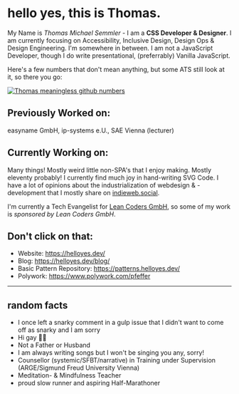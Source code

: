 # hello yes, this is Thomas.

My Name is _Thomas Michael Semmler_ - I am a **CSS Developer & Designer**. I am currently focusing on Accessibility, Inclusive Design, Design Ops & Design Engineering. I'm somewhere in between. I am not a JavaScript Developer, though I do write presentational, (preferrably) Vanilla JavaScript.

Here's a few numbers that don't mean anything, but some ATS still look at it, so there you go:

[![Thomas meaningless github numbers](https://github-readme-stats.vercel.app/api?username=nachtfunke)](https://github.com/anuraghazra/github-readme-stats)

## Previously Worked on:

easyname GmbH, ip-systems e.U., SAE Vienna (lecturer)

## Currently Working on:

Many things! Mostly weird little non-SPA's that I enjoy making. Mostly eleventy probably! I currently find much joy in hand-writing SVG Code. I have a lot of opinions about the industrialization of webdesign & -development that I mostly share on [indieweb.social]([https://twitter.com/nachtfunke](https://indieweb.social/@nachtfunke)).

I'm currently a Tech Evangelist for [Lean Coders GmbH](https://lean-coders.at/), so some of my work is _sponsored by Lean Coders GmbH_.

## Don't click on that:

+ Website: https://helloyes.dev/
+ Blog: https://helloyes.dev/blog/
+ Basic Pattern Repository: https://patterns.helloyes.dev/
+ Polywork: https://www.polywork.com/pfeffer

***

## random facts

+ I once left a snarky comment in a gulp issue that I didn't want to come off as snarky and I am sorry
+ Hi gay 🏳️‍🌈
+ Not a Father or Husband
+ I am always writing songs but I won't be singing you any, sorry!
+ Counsellor (systemic/SFBT/narrative) in Training under Supervision (ARGE/Sigmund Freud University Vienna)
+ Meditation- & Mindfulness Teacher
+ proud slow runner and aspiring Half-Marathoner

